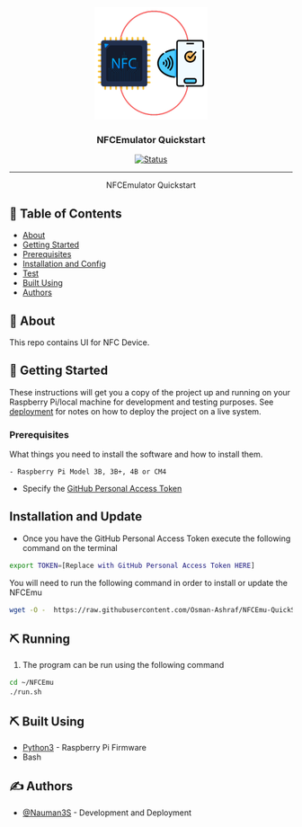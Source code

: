 <p align="center">
  <a href="" rel="noopener">
 <img width=200px height=200px src="artwork/nfcemul.png" alt="Project logo"></a>
</p>

<h3 align="center">NFCEmulator Quickstart</h3>

<div align="center">

[![Status](https://img.shields.io/badge/status-active-success.svg)]()


</div>

---


<p align="center"> NFCEmulator Quickstart
    <br> 
</p>

## 📝 Table of Contents

- [About](#about)
- [Getting Started](#getting_started)
- [Prerequisites](#deployment)
- [Installation and Config](#Installation_and_Config)
- [Test](#test)
- [Built Using](#built_using)
- [Authors](#authors)

## 🧐 About <a name = "about"></a>

This repo contains UI for NFC Device.

## 🏁 Getting Started <a name = "getting_started"></a>

These instructions will get you a copy of the project up and running on your Raspberry Pi/local machine for development and testing purposes. See [deployment](#deployment) for notes on how to deploy the project on a live system.

### Prerequisites <a name = "Prerequisites"></a>

What things you need to install the software and how to install them.

```
- Raspberry Pi Model 3B, 3B+, 4B or CM4
```

- Specify the [GitHub Personal Access Token](https://help.github.com/articles/creating-an-access-token-for-command-line-use/)


## Installation and Update <a name = "Installation_and_Config"></a>

- Once you have the GitHub Personal Access Token execute the following command on the terminal

```bash
export TOKEN=[Replace with GitHub Personal Access Token HERE]
```

You will need to run the following command in order to install or update the NFCEmu
```bash
wget -O -  https://raw.githubusercontent.com/Osman-Ashraf/NFCEmu-QuickStart/main/installer.sh | bash
```
## ⛏️ Running <a name = "test"></a>

1.  The program can be run using the following command
```bash
cd ~/NFCEmu
./run.sh
```

## ⛏️ Built Using <a name = "built_using"></a>

- [Python3](https://www.python.org/) - Raspberry Pi Firmware
- Bash

## ✍️ Authors <a name = "authors"></a>

- [@Nauman3S](https://github.com/Nauman3S) - Development and Deployment
